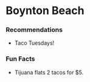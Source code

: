 # Boynton Beach

### Recommendations
- Taco Tuesdays!

### Fun Facts
- Tijuana flats 2 tacos for $5.
